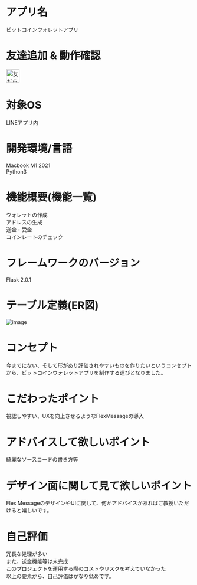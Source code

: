 # アプリ名
ビットコインウォレットアプリ

# 友達追加 & 動作確認
<a href="https://lin.ee/VYzZFqB"><img src="https://scdn.line-apps.com/n/line_add_friends/btn/ja.png" alt="友だち追加" height="36" border="0"></a>

# 対象OS
LINEアプリ内

# 開発環境/言語
Macbook M1 2021<br>
Python3

# 機能概要(機能一覧)
ウォレットの作成<br>
アドレスの生成<br>
送金・受金<br>
コインレートのチェック

# フレームワークのバージョン
Flask 2.0.1

# テーブル定義(ER図)
![image](https://user-images.githubusercontent.com/82143008/126426222-2db279d3-3a63-420c-a4e7-1b504f0ce5e3.png)

# コンセプト
今までにない、そして形があり評価されやすいものを作りたいというコンセプトから、ビットコインウォレットアプリを制作する運びとなりました。

# こだわったポイント
視認しやすい、UXを向上させるようなFlexMessageの導入

# アドバイスして欲しいポイント
綺麗なソースコードの書き方等

# デザイン面に関して見て欲しいポイント
Flex MessageのデザインやUIに関して、何かアドバイスがあればご教授いただけると嬉しいです。

# 自己評価
冗長な処理が多い<br>
また、送金機能等は未完成<br>
このプロジェクトを運用する際のコストやリスクを考えていなかった<br>
以上の要素から、自己評価はかなり低めです。
